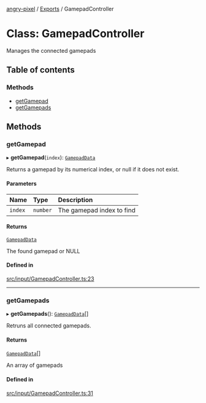 [angry-pixel](../README.md) / [Exports](../modules.md) / GamepadController

# Class: GamepadController

Manages the connected gamepads

## Table of contents

### Methods

- [getGamepad](GamepadController.md#getgamepad)
- [getGamepads](GamepadController.md#getgamepads)

## Methods

### getGamepad

▸ **getGamepad**(`index`): [`GamepadData`](GamepadData.md)

Returns a gamepad by its numerical index, or null if it does not exist.

#### Parameters

| Name | Type | Description |
| :------ | :------ | :------ |
| `index` | `number` | The gamepad index to find |

#### Returns

[`GamepadData`](GamepadData.md)

The found gamepad or NULL

#### Defined in

[src/input/GamepadController.ts:23](https://github.com/angry-pixel-studio/angry-pixel-engine/blob/93d7d6a/src/input/GamepadController.ts#L23)

___

### getGamepads

▸ **getGamepads**(): [`GamepadData`](GamepadData.md)[]

Retruns all connected gamepads.

#### Returns

[`GamepadData`](GamepadData.md)[]

An array of gamepads

#### Defined in

[src/input/GamepadController.ts:31](https://github.com/angry-pixel-studio/angry-pixel-engine/blob/93d7d6a/src/input/GamepadController.ts#L31)
